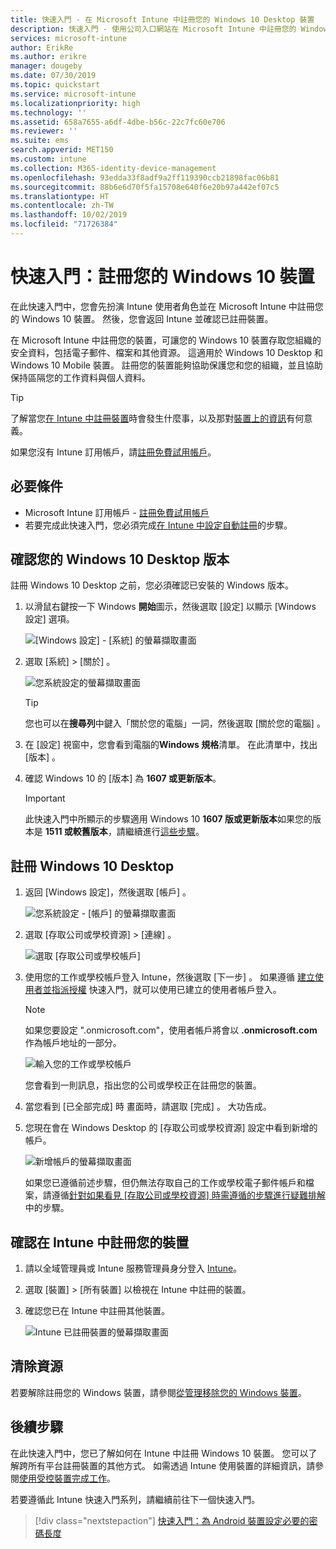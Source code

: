 ```yaml
---
title: 快速入門 - 在 Microsoft Intune 中註冊您的 Windows 10 Desktop 裝置
description: 快速入門 - 使用公司入口網站在 Microsoft Intune 中註冊您的 Windows 10 Desktop 裝置。
services: microsoft-intune
author: ErikRe
ms.author: erikre
manager: dougeby
ms.date: 07/30/2019
ms.topic: quickstart
ms.service: microsoft-intune
ms.localizationpriority: high
ms.technology: ''
ms.assetid: 658a7655-a6df-4dbe-b56c-22c7fc60e706
ms.reviewer: ''
ms.suite: ems
search.appverid: MET150
ms.custom: intune
ms.collection: M365-identity-device-management
ms.openlocfilehash: 93edda33f8adf9a2ff119390ccb21898fac06b81
ms.sourcegitcommit: 88b6e6d70f5fa15708e640f6e20b97a442ef07c5
ms.translationtype: HT
ms.contentlocale: zh-TW
ms.lasthandoff: 10/02/2019
ms.locfileid: "71726384"
---
```

# <a name="quickstart-enroll-your-windows-10-device"></a>快速入門：註冊您的 Windows 10 裝置

在此快速入門中，您會先扮演 Intune 使用者角色並在 Microsoft Intune 中註冊您的 Windows 10 裝置。 然後，您會返回 Intune 並確認已註冊裝置。

在 Microsoft Intune 中註冊您的裝置，可讓您的 Windows 10 裝置存取您組織的安全資料，包括電子郵件、檔案和其他資源。 這適用於 Windows 10 Desktop 和 Windows 10 Mobile 裝置。 註冊您的裝置能夠協助保護您和您的組織，並且協助保持區隔您的工作資料與個人資料。

> [!TIP]
> 了解當您[在 Intune 中註冊裝置](/intune-user-help/what-happens-if-you-install-the-company-portal-app-and-enroll-your-device-in-intune-windows)時會發生什麼事，以及那對[裝置上的資訊](/intune-user-help/what-info-can-your-company-see-when-you-enroll-your-device-in-intune)有何意義。

如果您沒有 Intune 訂用帳戶，請[註冊免費試用帳戶](../fundamentals/free-trial-sign-up.md)。

## <a name="prerequisites"></a>必要條件

- Microsoft Intune 訂用帳戶 - [註冊免費試用帳戶](../fundamentals/free-trial-sign-up.md)
- 若要完成此快速入門，您必須完成[在 Intune 中設定自動註冊](quickstart-setup-auto-enrollment.md)的步驟。

## <a name="confirm-your-windows-10-desktop-version"></a>確認您的 Windows 10 Desktop 版本

註冊 Windows 10 Desktop 之前，您必須確認已安裝的 Windows 版本。

1. 以滑鼠右鍵按一下 Windows **開始**圖示，然後選取 [設定]  以顯示 [Windows 設定] 選項。

   ![[Windows 設定] - [系統] 的螢幕擷取畫面](./media/quickstart-enroll-windows-device/quickstart-enroll-windows-device-01.png)

2. 選取 [系統]   > [關於]  。 

   ![您系統設定的螢幕擷取畫面](./media/quickstart-enroll-windows-device/quickstart-enroll-windows-device-02.png)

    > [!TIP]
    > 您也可以在**搜尋列**中鍵入「關於您的電腦」一詞，然後選取 [關於您的電腦]  。

3. 在 [設定]  視窗中，您會看到電腦的**Windows 規格**清單。 在此清單中，找出 [版本]  。

4. 確認 Windows 10 的 [版本]  為 **1607 或更新版本**。

    > [!IMPORTANT]
    > 此快速入門中所顯示的步驟適用 Windows 10 **1607 版或更新版本**如果您的版本是 **1511 或較舊版本**，請繼續進行[這些步驟](/intune-user-help/enroll-windows-10-device)。  

## <a name="enroll-windows-10-desktop"></a>註冊 Windows 10 Desktop

1. 返回 [Windows 設定]，然後選取 [帳戶]  。

   ![您系統設定 - [帳戶] 的螢幕擷取畫面](./media/quickstart-enroll-windows-device/quickstart-enroll-windows-device-03.png)

2. 選取 [存取公司或學校資源]   > [連線]  。

    ![選取 [存取公司或學校帳戶]](./media/quickstart-enroll-windows-device/quickstart-enroll-windows-device-04.png)

3. 使用您的工作或學校帳戶登入 Intune，然後選取 [下一步]  。 如果遵循 [建立使用者並指派授權](../fundamentals/quickstart-create-user.md) 快速入門，就可以使用已建立的使用者帳戶登入。

    > [!NOTE]
    > 如果您要設定 ".onmicrosoft.com"，使用者帳戶將會以 **.onmicrosoft.com** 作為帳戶地址的一部分。 

   ![輸入您的工作或學校帳戶](./media/quickstart-enroll-windows-device/quickstart-enroll-windows-device-05.png)

    您會看到一則訊息，指出您的公司或學校正在註冊您的裝置。

4. 當您看到 [已全部完成]  時 畫面時，請選取 [完成]  。 大功告成。

5. 您現在會在 Windows Desktop 的 [存取公司或學校資源]  設定中看到新增的帳戶。

   ![新增帳戶的螢幕擷取畫面](./media/quickstart-enroll-windows-device/quickstart-enroll-windows-device-06.png)

    如果您已遵循前述步驟，但仍無法存取自己的工作或學校電子郵件帳戶和檔案，請遵循[針對如果看見 [存取公司或學校資源] 時需遵循的步驟進行疑難排解](/intune-user-help/troubleshoot-your-windows-10-device-windows#troubleshooting-steps-to-follow-if-you-see-access-work-or-school)中的步驟。

## <a name="confirm-your-device-enrollment-in-intune"></a>確認在 Intune 中註冊您的裝置

1. 請以全域管理員或 Intune 服務管理員身分登入 [Intune](https://aka.ms/intuneportal)。
2. 選取 [裝置]   > [所有裝置]  以檢視在 Intune 中註冊的裝置。
3. 確認您已在 Intune 中註冊其他裝置。

   ![Intune 已註冊裝置的螢幕擷取畫面](./media/quickstart-enroll-windows-device/quickstart-enroll-windows-device-07.png)

## <a name="clean-up-resources"></a>清除資源

若要解除註冊您的 Windows 裝置，請參閱[從管理移除您的 Windows 裝置](/intune-user-help/unenroll-your-device-from-intune-windows)。

## <a name="next-steps"></a>後續步驟

在此快速入門中，您已了解如何在 Intune 中註冊 Windows 10 裝置。 您可以了解跨所有平台註冊裝置的其他方式。 如需透過 Intune 使用裝置的詳細資訊，請參閱[使用受控裝置完成工作](/intune-user-help/use-managed-devices-to-get-work-done)。

若要遵循此 Intune 快速入門系列，請繼續前往下一個快速入門。

> [!div class="nextstepaction"]
> [快速入門：為 Android 裝置設定必要的密碼長度](../quickstart-set-password-length-android.md)
